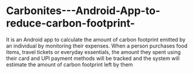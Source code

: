 # Carbonites---Android-App-to-reduce-carbon-footprint-
It is an Android app to calculate the amount of carbon footprint emitted by an individual by monitoring their expenses. When a person purchases food items, travel tickets or everyday essentials, the amount they spent using their card and UPI payment methods will be tracked and the system will estimate the amount of carbon footprint left by them 

